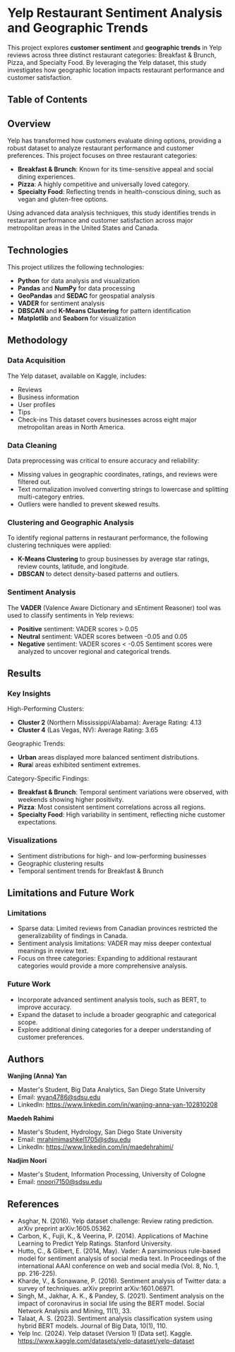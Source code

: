 # Yelp Restaurant Sentiment Analysis and Geographic Trends
This project explores **customer sentiment** and **geographic trends** in Yelp reviews across three distinct restaurant categories: Breakfast & Brunch, Pizza, and Specialty Food. By leveraging the Yelp dataset, this study investigates how geographic location impacts restaurant performance and customer satisfaction.

## Table of Contents
## Overview
Yelp has transformed how customers evaluate dining options, providing a robust dataset to analyze restaurant performance and customer preferences. This project focuses on three restaurant categories:

- **Breakfast & Brunch**: Known for its time-sensitive appeal and social dining experiences.
- **Pizza**: A highly competitive and universally loved category.
- **Specialty Food**: Reflecting trends in health-conscious dining, such as vegan and gluten-free options.
  
Using advanced data analysis techniques, this study identifies trends in restaurant performance and customer satisfaction across major metropolitan areas in the United States and Canada.

## Technologies
This project utilizes the following technologies:

- **Python** for data analysis and visualization
- **Pandas** and **NumPy** for data processing
- **GeoPandas** and **SEDAC** for geospatial analysis
- **VADER** for sentiment analysis
- **DBSCAN** and **K-Means Clustering** for pattern identification
- **Matplotlib** and **Seaborn** for visualization

## Methodology
### Data Acquisition
The Yelp dataset, available on Kaggle, includes:
- Reviews
- Business information
- User profiles
- Tips
- Check-ins
This dataset covers businesses across eight major metropolitan areas in North America.

### Data Cleaning
Data preprocessing was critical to ensure accuracy and reliability:
- Missing values in geographic coordinates, ratings, and reviews were filtered out.
- Text normalization involved converting strings to lowercase and splitting multi-category entries.
- Outliers were handled to prevent skewed results.

### Clustering and Geographic Analysis
To identify regional patterns in restaurant performance, the following clustering techniques were applied:
- **K-Means Clustering** to group businesses by average star ratings, review counts, latitude, and longitude.
- **DBSCAN** to detect density-based patterns and outliers.

### Sentiment Analysis
The **VADER** (Valence Aware Dictionary and sEntiment Reasoner) tool was used to classify sentiments in Yelp reviews:

- **Positive** sentiment: VADER scores > 0.05
- **Neutral** sentiment: VADER scores between -0.05 and 0.05
- **Negative** sentiment: VADER scores < -0.05
Sentiment scores were analyzed to uncover regional and categorical trends.

## Results
### Key Insights
High-Performing Clusters:
- **Cluster 2** (Northern Mississippi/Alabama): Average Rating: 4.13
- **Cluster 4** (Las Vegas, NV): Average Rating: 3.65
  
Geographic Trends:
- **Urban** areas displayed more balanced sentiment distributions.
- **Rura**l areas exhibited sentiment extremes.

Category-Specific Findings:
- **Breakfast & Brunch**: Temporal sentiment variations were observed, with weekends showing higher positivity.
- **Pizza**: Most consistent sentiment correlations across all regions.
- **Specialty Food**: High variability in sentiment, reflecting niche customer expectations.

### Visualizations
- Sentiment distributions for high- and low-performing businesses
- Geographic clustering results
- Temporal sentiment trends for Breakfast & Brunch

## Limitations and Future Work
### Limitations
- Sparse data: Limited reviews from Canadian provinces restricted the generalizability of findings in Canada.
- Sentiment analysis limitations: VADER may miss deeper contextual meanings in review text.
- Focus on three categories: Expanding to additional restaurant categories would provide a more comprehensive analysis.

### Future Work
- Incorporate advanced sentiment analysis tools, such as BERT, to improve accuracy.
- Expand the dataset to include a broader geographic and categorical scope.
- Explore additional dining categories for a deeper understanding of customer preferences.

## Authors
**Wanjing (Anna) Yan**
- Master's Student, Big Data Analytics, San Diego State University
- Email: wyan4786@sdsu.edu
- LinkedIn: https://www.linkedin.com/in/wanjing-anna-yan-102810208

**Maedeh Rahimi**
- Master's Student, Hydrology, San Diego State University
- Email: mrahimimashkel1705@sdsu.edu
- LinkedIn: https://www.linkedin.com/in/maedehrahimi/

**Nadjim Noori**
- Master's Student, Information Processing, University of Cologne
- Email: nnoori7150@sdsu.edu
  
## References
- Asghar, N. (2016). Yelp dataset challenge: Review rating prediction. arXiv preprint arXiv:1605.05362.
- Carbon, K., Fujii, K., & Veerina, P. (2014). Applications of Machine Learning to Predict Yelp Ratings. Stanford University.
- Hutto, C., & Gilbert, E. (2014, May). Vader: A parsimonious rule-based model for sentiment analysis of social media text. In Proceedings of the international AAAI conference on web and social media (Vol. 8, No. 1, pp. 216-225).
- Kharde, V., & Sonawane, P. (2016). Sentiment analysis of Twitter data: a survey of techniques. arXiv preprint arXiv:1601.06971.
- Singh, M., Jakhar, A. K., & Pandey, S. (2021). Sentiment analysis on the impact of coronavirus in social life using the BERT model. Social Network Analysis and Mining, 11(1), 33.
- Talaat, A. S. (2023). Sentiment analysis classification system using hybrid BERT models. Journal of Big Data, 10(1), 110.
- Yelp Inc. (2024). Yelp dataset (Version 1) [Data set]. Kaggle. https://www.kaggle.com/datasets/yelp-dataset/yelp-dataset


